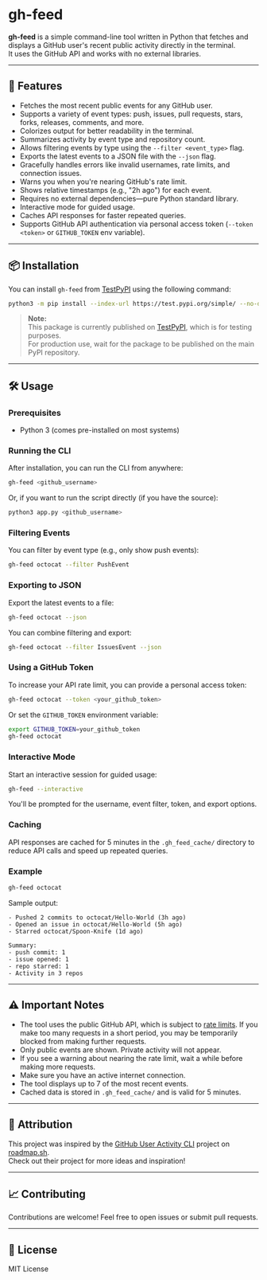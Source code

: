 # gh-feed

**gh-feed** is a simple command-line tool written in Python that fetches and displays a GitHub user's recent public activity directly in the terminal.  
It uses the GitHub API and works with no external libraries.

---

## 🚀 Features

- Fetches the most recent public events for any GitHub user.
- Supports a variety of event types: push, issues, pull requests, stars, forks, releases, comments, and more.
- Colorizes output for better readability in the terminal.
- Summarizes activity by event type and repository count.
- Allows filtering events by type using the `--filter <event_type>` flag.
- Exports the latest events to a JSON file with the `--json` flag.
- Gracefully handles errors like invalid usernames, rate limits, and connection issues.
- Warns you when you're nearing GitHub's rate limit.
- Shows relative timestamps (e.g., "2h ago") for each event.
- Requires no external dependencies—pure Python standard library.
- Interactive mode for guided usage.
- Caches API responses for faster repeated queries.
- Supports GitHub API authentication via personal access token (`--token <token>` or `GITHUB_TOKEN` env variable).

---

## 📦 Installation

You can install `gh-feed` from [TestPyPI](https://test.pypi.org/project/gh-feed/0.1.0/) using the following command:

```bash
python3 -m pip install --index-url https://test.pypi.org/simple/ --no-deps gh-feed==0.1.0
```

> **Note:**  
> This package is currently published on [TestPyPI](https://test.pypi.org/project/gh-feed/0.1.0/), which is for testing purposes.  
> For production use, wait for the package to be published on the main PyPI repository.

---

## 🛠️ Usage

### Prerequisites
- Python 3 (comes pre-installed on most systems)

### Running the CLI

After installation, you can run the CLI from anywhere:

```bash
gh-feed <github_username>
```

Or, if you want to run the script directly (if you have the source):

```bash
python3 app.py <github_username>
```

### Filtering Events

You can filter by event type (e.g., only show push events):

```bash
gh-feed octocat --filter PushEvent
```

### Exporting to JSON

Export the latest events to a file:

```bash
gh-feed octocat --json
```

You can combine filtering and export:

```bash
gh-feed octocat --filter IssuesEvent --json
```

### Using a GitHub Token

To increase your API rate limit, you can provide a personal access token:

```bash
gh-feed octocat --token <your_github_token>
```

Or set the `GITHUB_TOKEN` environment variable:

```bash
export GITHUB_TOKEN=your_github_token
gh-feed octocat
```

### Interactive Mode

Start an interactive session for guided usage:

```bash
gh-feed --interactive
```
You'll be prompted for the username, event filter, token, and export options.

### Caching

API responses are cached for 5 minutes in the `.gh_feed_cache/` directory to reduce API calls and speed up repeated queries.

### Example

```bash
gh-feed octocat
```

Sample output:
```
- Pushed 2 commits to octocat/Hello-World (3h ago)
- Opened an issue in octocat/Hello-World (5h ago)
- Starred octocat/Spoon-Knife (1d ago)

Summary:
- push commit: 1
- issue opened: 1
- repo starred: 1
- Activity in 3 repos
```

---

## ⚠️ Important Notes

- The tool uses the public GitHub API, which is subject to [rate limits](https://docs.github.com/en/rest/overview/resources-in-the-rest-api#rate-limiting). If you make too many requests in a short period, you may be temporarily blocked from making further requests.
- Only public events are shown. Private activity will not appear.
- If you see a warning about nearing the rate limit, wait a while before making more requests.
- Make sure you have an active internet connection.
- The tool displays up to 7 of the most recent events.
- Cached data is stored in `.gh_feed_cache/` and is valid for 5 minutes.

---

## 📝 Attribution

This project was inspired by the [GitHub User Activity CLI](https://roadmap.sh/projects/github-user-activity) project on [roadmap.sh](https://roadmap.sh/).  
Check out their project for more ideas and inspiration!

---

## 📈 Contributing

Contributions are welcome! Feel free to open issues or submit pull requests.

---

## 📄 License
MIT License
